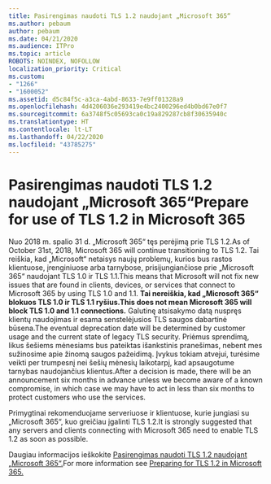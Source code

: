 ```yaml
---
title: Pasirengimas naudoti TLS 1.2 naudojant „Microsoft 365“
ms.author: pebaum
author: pebaum
ms.date: 04/21/2020
ms.audience: ITPro
ms.topic: article
ROBOTS: NOINDEX, NOFOLLOW
localization_priority: Critical
ms.custom:
- "1266"
- "1600052"
ms.assetid: d5c84f5c-a3ca-4abd-8633-7e9ff01328a9
ms.openlocfilehash: 4d4206036e293419e4bc2400296ed4b0bd67e0f7
ms.sourcegitcommit: 6a3748f5c05693ca0c19a829287cb8f30635940c
ms.translationtype: HT
ms.contentlocale: lt-LT
ms.lasthandoff: 04/22/2020
ms.locfileid: "43785275"
---
```

# <a name="prepare-for-use-of-tls-12-in-microsoft-365"></a><span data-ttu-id="b1efa-102">Pasirengimas naudoti TLS 1.2 naudojant „Microsoft 365“</span><span class="sxs-lookup"><span data-stu-id="b1efa-102">Prepare for use of TLS 1.2 in Microsoft 365</span></span>

<span data-ttu-id="b1efa-103">Nuo 2018 m. spalio 31 d. „Microsoft 365“ tęs perėjimą prie TLS 1.2.</span><span class="sxs-lookup"><span data-stu-id="b1efa-103">As of October 31st, 2018, Microsoft 365 will continue transitioning to TLS 1.2.</span></span> <span data-ttu-id="b1efa-104">Tai reiškia, kad „Microsoft“ netaisys naujų problemų, kurios bus rastos klientuose, įrenginiuose arba tarnybose, prisijungiančiose prie „Microsoft 365“ naudojant TLS 1.0 ir TLS 1.1.</span><span class="sxs-lookup"><span data-stu-id="b1efa-104">This means that Microsoft will not fix new issues that are found in clients, devices, or services that connect to Microsoft 365 by using TLS 1.0 and 1.1.</span></span> <span data-ttu-id="b1efa-105">**Tai nereiškia, kad „Microsoft 365“ blokuos TLS 1.0 ir TLS 1.1 ryšius.**</span><span class="sxs-lookup"><span data-stu-id="b1efa-105">**This does not mean Microsoft 365 will block TLS 1.0 and 1.1 connections.**</span></span> <span data-ttu-id="b1efa-106">Galutinę atsisakymo datą nuspręs klientų naudojimas ir esama senstelėjusios TLS saugos dabartinė būsena.</span><span class="sxs-lookup"><span data-stu-id="b1efa-106">The eventual deprecation date will be determined by customer usage and the current state of legacy TLS security.</span></span> <span data-ttu-id="b1efa-107">Priėmus sprendimą, likus šešiems mėnesiams bus pateiktas išankstinis pranešimas, nebent mes sužinosime apie žinomą saugos pažeidimą. Įvykus tokiam atvejui, turėsime veikti per trumpesnį nei šešių mėnesių laikotarpį, kad apsaugotume tarnybas naudojančius klientus.</span><span class="sxs-lookup"><span data-stu-id="b1efa-107">After a decision is made, there will be an announcement six months in advance unless we become aware of a known compromise, in which case we may have to act in less than six months to protect customers who use the services.</span></span>
  
<span data-ttu-id="b1efa-108">Primygtinai rekomenduojame serveriuose ir klientuose, kurie jungiasi su „Microsoft 365“, kuo greičiau įgalinti TLS 1.2.</span><span class="sxs-lookup"><span data-stu-id="b1efa-108">It is strongly suggested that any servers and clients connecting with Microsoft 365 need to enable TLS 1.2 as soon as possible.</span></span>
  
<span data-ttu-id="b1efa-109">Daugiau informacijos ieškokite [Pasirengimas naudoti TLS 1.2 naudojant „Microsoft 365“.](https://support.microsoft.com/help/4057306/preparing-for-tls-1-2-in-office-365)</span><span class="sxs-lookup"><span data-stu-id="b1efa-109">For more information see [Preparing for TLS 1.2 in Microsoft 365.](https://support.microsoft.com/help/4057306/preparing-for-tls-1-2-in-office-365)</span></span>
  